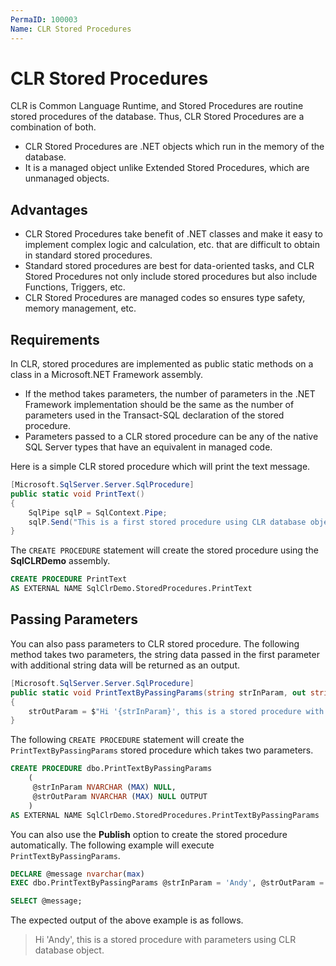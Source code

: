 ```yaml
---
PermaID: 100003
Name: CLR Stored Procedures
---
```


# CLR Stored Procedures

CLR is Common Language Runtime, and Stored Procedures are routine stored procedures of the database. Thus, CLR Stored Procedures are a combination of both.

 - CLR Stored Procedures are .NET objects which run in the memory of the database.
 - It is a managed object unlike Extended Stored Procedures, which are unmanaged objects. 

## Advantages

 - CLR Stored Procedures take benefit of .NET classes and make it easy to implement complex logic and calculation, etc. that are difficult to obtain in standard stored procedures. 
 - Standard stored procedures are best for data-oriented tasks, and CLR Stored Procedures not only include stored procedures but also include Functions, Triggers, etc. 
 - CLR Stored Procedures are managed codes so ensures type safety, memory management, etc.

## Requirements

In CLR, stored procedures are implemented as public static methods on a class in a Microsoft.NET Framework assembly. 

 - If the method takes parameters, the number of parameters in the .NET Framework implementation should be the same as the number of parameters used in the Transact-SQL declaration of the stored procedure.
 - Parameters passed to a CLR stored procedure can be any of the native SQL Server types that have an equivalent in managed code. 

Here is a simple CLR stored procedure which will print the text message.

```csharp
[Microsoft.SqlServer.Server.SqlProcedure]
public static void PrintText()
{
    SqlPipe sqlP = SqlContext.Pipe;
    sqlP.Send("This is a first stored procedure using CLR database object");
}
```

The `CREATE PROCEDURE` statement will create the stored procedure using the **SqlCLRDemo** assembly.

```sql
CREATE PROCEDURE PrintText
AS EXTERNAL NAME SqlClrDemo.StoredProcedures.PrintText
```

## Passing Parameters

You can also pass parameters to CLR stored procedure. The following method takes two parameters, the string data passed in the first parameter with additional string data will be returned as an output.

```csharp
[Microsoft.SqlServer.Server.SqlProcedure]
public static void PrintTextByPassingParams(string strInParam, out string strOutParam)
{
    strOutParam = $"Hi '{strInParam}', this is a stored procedure with parameters using CLR database object.";
}
```

The following `CREATE PROCEDURE` statement will create the `PrintTextByPassingParams` stored procedure which takes two parameters.

```sql
CREATE PROCEDURE dbo.PrintTextByPassingParams
    (
     @strInParam NVARCHAR (MAX) NULL,
     @strOutParam NVARCHAR (MAX) NULL OUTPUT
    )
AS EXTERNAL NAME SqlClrDemo.StoredProcedures.PrintTextByPassingParams
```

You can also use the **Publish** option to create the stored procedure automatically. The following example will execute `PrintTextByPassingParams`.

```sql
DECLARE @message nvarchar(max)
EXEC dbo.PrintTextByPassingParams @strInParam = 'Andy', @strOutParam = @message OUTPUT;

SELECT @message;
```

The expected output of the above example is as follows.

> Hi 'Andy', this is a stored procedure with parameters using CLR database object.